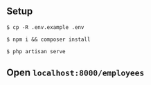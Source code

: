 
## Setup 

```
$ cp -R .env.example .env

$ npm i && composer install

$ php artisan serve

```

## Open `localhost:8000/employees`
